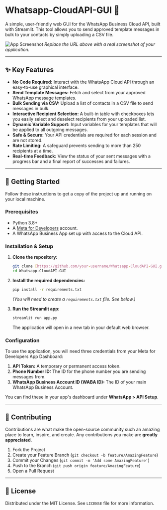 # Whatsapp-CloudAPI-GUI 📱

A simple, user-friendly web GUI for the WhatsApp Business Cloud API, built with Streamlit. This tool allows you to send approved template messages in bulk to your contacts by simply uploading a CSV file.

![App Screenshot](https://i.imgur.com/your-screenshot-url.png)
_Replace the URL above with a real screenshot of your application._

---

## ✨ Key Features

- **No Code Required:** Interact with the WhatsApp Cloud API through an easy-to-use graphical interface.
- **Send Template Messages:** Fetch and select from your approved WhatsApp message templates.
- **Bulk Sending via CSV:** Upload a list of contacts in a CSV file to send messages in bulk.
- **Interactive Recipient Selection:** A built-in table with checkboxes lets you easily select and deselect recipients from your uploaded list.
- **Dynamic Variable Support:** Input variables for your templates that will be applied to all outgoing messages.
- **Safe & Secure:** Your API credentials are required for each session and are not stored.
- **Rate Limiting:** A safeguard prevents sending to more than 250 recipients at a time.
- **Real-time Feedback:** View the status of your sent messages with a progress bar and a final report of successes and failures.

---

## 🚀 Getting Started

Follow these instructions to get a copy of the project up and running on your local machine.

### Prerequisites

- Python 3.8+
- A [Meta for Developers](https://developers.facebook.com/) account.
- A WhatsApp Business App set up with access to the Cloud API.

### Installation & Setup

1.  **Clone the repository:**

    ```bash
    git clone [https://github.com/your-username/Whatsapp-CloudAPI-GUI.git](https://github.com/your-username/Whatsapp-CloudAPI-GUI.git)
    cd Whatsapp-CloudAPI-GUI
    ```

2.  **Install the required dependencies:**

    ```bash
    pip install -r requirements.txt
    ```

    _(You will need to create a `requirements.txt` file. See below.)_

3.  **Run the Streamlit app:**
    ```bash
    streamlit run app.py
    ```
    The application will open in a new tab in your default web browser.

### Configuration

To use the application, you will need three credentials from your Meta for Developers App Dashboard:

1.  **API Token:** A temporary or permanent access token.
2.  **Phone Number ID:** The ID for the phone number you are sending messages from.
3.  **WhatsApp Business Account ID (WABA ID):** The ID of your main WhatsApp Business Account.

You can find these in your app's dashboard under **WhatsApp > API Setup**.

---

## 🤝 Contributing

Contributions are what make the open-source community such an amazing place to learn, inspire, and create. Any contributions you make are **greatly appreciated**.

1.  Fork the Project
2.  Create your Feature Branch (`git checkout -b feature/AmazingFeature`)
3.  Commit your Changes (`git commit -m 'Add some AmazingFeature'`)
4.  Push to the Branch (`git push origin feature/AmazingFeature`)
5.  Open a Pull Request

---

## 📄 License

Distributed under the MIT License. See `LICENSE` file for more information.
